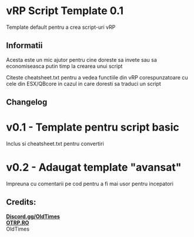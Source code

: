 # vRP Script Template 0.1
<p> Template default pentru a crea script-uri vRP </p>

## Informatii
<p>Acesta este un mic ajutor pentru cine doreste sa invete sau sa economiseasca putin timp la crearea unui script</p>
<p>Citeste cheatsheet.txt pentru a vedea functiile din vRP corespunzatoare cu cele din ESX/QBcore in cazul in care doresti sa traduci un script </p>

## Changelog

# v0.1 - Template pentru script basic
Inclus si cheatsheet.txt pentru convertiri

# v0.2 - Adaugat template "avansat"
Impreuna cu comentarii pe cod pentru a fi mai usor pentru incepatori

## Credits: <br/>
<b><a href="https://discord.gg/OldTimes">Discord.gg/OldTimes</a></b><br/>
<b><a href="https://otrp.ro">OTRP.RO</a></b><br/>
<span>OldTimes</span><br/>

